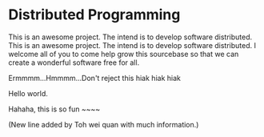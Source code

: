 Distributed Programming
=======================

This is an awesome project. The intend is to develop software distributed.
This is an awesome project. The intend is to develop software distributed. I welcome all of you to come help grow this sourcebase so that we can create a wonderful software free for all.


Ermmmm...Hmmmm...Don't reject this hiak hiak hiak


Hello world.

Hahaha, this is so fun ~~~~ 

(New line added by Toh wei quan with much information.)

